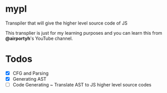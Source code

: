 # mypl
Transpiler  that will  give the higher level source code of JS 

This transplier is just for my learning purposes and you can learn this from **@airportyh**'s YouTube channel. 

# Todos

- [x] CFG and Parsing
- [x] Generating AST
- [ ] Code Generating ~ Translate AST to JS higher level source codes
